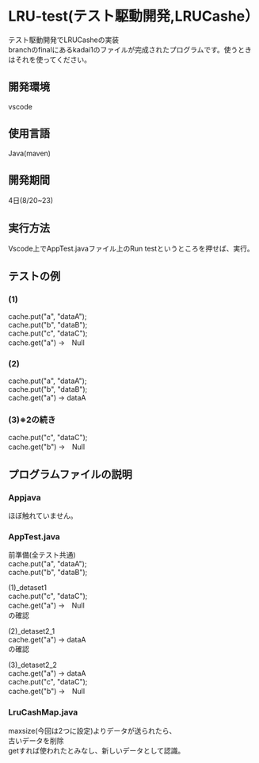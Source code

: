 # LRU-test(テスト駆動開発,LRUCashe）
テスト駆動開発でLRUCasheの実装<br>
branchのfinalにあるkadai1のファイルが完成されたプログラムです。使うときはそれを使ってください。

## 開発環境
vscode


## 使用言語
Java(maven)

## 開発期間
4日(8/20~23)


## 実行方法
Vscode上でAppTest.javaファイル上のRun testというところを押せば、実行。

## テストの例
### (1)
cache.put("a", "dataA");<br>
cache.put("b", "dataB");<br>
cache.put("c", "dataC");<br>
cache.get("a") →　Null<br>

### (2)
cache.put("a", "dataA");<br>
cache.put("b", "dataB");<br>
cache.get("a") → dataA<br>
### (3)※2の続き
cache.put("c", "dataC");<br>
cache.get("b") →　Null<br>


## プログラムファイルの説明
### Appjava
ほぼ触れていません。<br>

### AppTest.java
前準備(全テスト共通)<br>
cache.put("a", "dataA");<br>
cache.put("b", "dataB");<br>

(1)_detaset1<br>
cache.put("c", "dataC");<br>
cache.get("a") →　Null<br>
の確認<br>

(2)_detaset2_1<br>
cache.get("a") → dataA<br>
の確認<br>

(3)_detaset2_2<br>
cache.get("a") → dataA<br>
cache.put("c", "dataC");<br>
cache.get("b") →　Null<br>

### LruCashMap.java
maxsize(今回は2つに設定)よりデータが送られたら、<br>
古いデータを削除<br>
getすれば使われたとみなし、新しいデータとして認識。<br>

